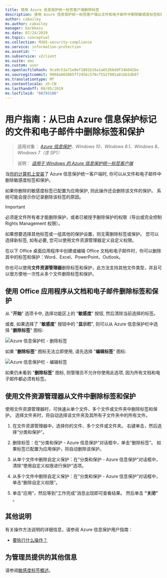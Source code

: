```yaml
---
title: 使用 Azure 信息保护统一标签客户端删除标签
description: 使用 Azure 信息保护统一标签客户端从文件和电子邮件中删除敏感度标签和保护的说明。
author: cabailey
ms.author: cabailey
manager: barbkess
ms.date: 07/24/2019
ms.topic: conceptual
ms.collection: M365-security-compliance
ms.service: information-protection
ms.assetid: ''
ms.subservice: v2client
ms.suite: ems
ms.custom: user
ms.openlocfilehash: 9ca9c53a71e0ef1881b16a1a653bbddf24b042be
ms.sourcegitcommit: 9968a003865ff2456c570cf552f801a816b1db07
ms.translationtype: MT
ms.contentlocale: zh-CN
ms.lasthandoff: 08/05/2019
ms.locfileid: "68793186"
---
```

# <a name="user-guide-remove-labels-and-protection-from-files-and-emails-that-have-been-labeled-by-azure-information-protection"></a>用户指南：从已由 Azure 信息保护标记的文件和电子邮件中删除标签和保护

>适用对象： *[Azure 信息保护](https://azure.microsoft.com/pricing/details/information-protection)、Windows 10、Windows 8.1、Windows 8、Windows 7（含 SP1）*
>
> 说明： *[适用于 Windows 的 Azure 信息保护统一标签客户端](../faqs.md#whats-the-difference-between-the-azure-information-protection-client-and-the-azure-information-protection-unified-labeling-client)*

当[你的计算机上安装](install-client-app.md)了 Azure 信息保护统一客户端时, 你可以从文件和电子邮件中删除敏感度标签和保护。

如果你删除的敏感度标签已配置为应用保护, 则此操作还会删除该文件的保护。 系统可能会提示你记录删除该标签的原因。

> [!IMPORTANT]
> 必须是文件所有者才能删除保护，或者已被授予删除保护的权限（导出或完全控制 Rights Management 权限）。

如果想要选择其他标签或一组其他的保护设置，则无需删除标签或保护。 您可以选择新标签, 如有必要, 您可以使用文件资源管理器定义自定义权限。 

在以下 Office 桌面应用程序中创建或编辑 Office 文档和电子邮件时，你可以删除其中的标签和保护：Word、Excel、PowerPoint、Outlook。 

你也可以使用**文件资源管理器**删除标签和保护，此方法支持其他文件类型，并且可以很方便地一次性从多个文件删除标签和保护。

## <a name="using-office-apps-to-remove-labels-and-protection-from-documents-and-emails"></a>使用 Office 应用程序从文档和电子邮件删除标签和保护

从 "**开始**" 选项卡中, 选择功能区上的 "**敏感度**" 按钮, 然后清除当前选择的标签。

或者, 如果选择了 "**敏感度**" 按钮中的 "**显示栏**", 则可以从 Azure 信息保护栏中选择 "**删除标签**" 图标:

![Azure 信息保护栏 - 删除标签](../media/v2delete-label.png)

如果 "**删除标签**" 图标无法立即使用, 请先选择 "**编辑标签**" 图标:

![Azure 信息保护栏 - 编辑标签](../media/v2edit-label.png)

如果仍未看到 "**删除标签**" 图标, 则管理员不允许你使用此选项, 因为所有文档和电子邮件都必须有标签。

## <a name="using-file-explorer-to-remove-labels-and-protection-from-files"></a>使用文件资源管理器从文件中删除标签和保护

使用文件资源管理器时，可快速从单个文件、多个文件或文件夹中删除标签和保护。 选择文件夹时，将自动选择该文件夹及其所有子文件夹中的所有文件。 

1. 在文件资源管理器中，选择你的文件、多个文件或文件夹。 右键单击，然后选择“分类和保护”。

2. 删除标签：在“分类和保护 - Azure 信息保护”对话框中，单击“删除标签”。 如果标签已配置为应用保护，将自动删除该保护。

3. 从单个文件中删除自定义保护：在“分类和保护 - Azure 信息保护”对话框中，清除“使用自定义权限进行保护”选项。 

4. 从多个文件中删除自定义保护：在“分类和保护 - Azure 信息保护”对话框中，单击“删除自定义权限”。

5. 单击“应用”，然后等到“工作完成”消息出现即可查看结果。 然后单击 **“关闭”** 。


## <a name="other-instructions"></a>其他说明
有关操作方法说明的详细信息，请参阅 Azure 信息保护用户指南：

- [要执行什么操作？](client-user-guide.md#what-do-you-want-to-do)

## <a name="additional-information-for-administrators"></a>为管理员提供的其他信息    

请参阅[敏感度标签概述](/Office365/SecurityCompliance/sensitivity-labels)。

